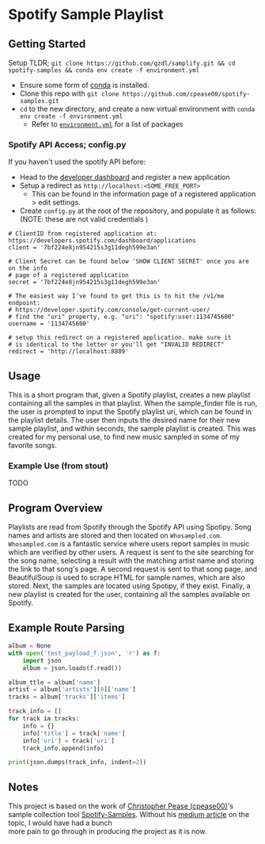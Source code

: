 # Spotify Sample Playlist


## Getting Started
Setup TLDR; `git clone https://github.com/qzdl/samplify.git && cd spotify-samples && conda env create -f environment.yml`

- Ensure some form of [conda](https://https://docs.conda.io/en/latest/miniconda.html) is installed.
- Clone this repo with `git clone https://github.com/cpease00/spotify-samples.git`
- `cd` to the new directory, and create a new virtual environment with
  `conda env create -f environment.yml`
  * Refer to [`environment.yml`](./environment.yml) for a list of packages

### Spotify API Access; config.py
If you haven't used the spotify API before:
- Head to the [developer dashboard](https://developer.spotify.com/dashboard/) and register a new application
- Setup a redirect as `http://localhost:<SOME_FREE_PORT>`
  * This can be found in the information page of a registered application > edit settings.
- Create `config.py` at the root of the repository, and populate it as follows:
(NOTE: these are not valid credentials )
```
# ClientID from registered application at:
https://developers.spotify.com/dashboard/applications
client = '7bf224e8jn954215s3g11degh599e3an'

# Client Secret can be found below 'SHOW CLIENT SECRET' once you are on the info
# page of a registered application
secret = '7bf224e8jn954215s3g11degh599e3an'

# The easiest way I've found to get this is to hit the /v1/me endpoint:
# https://developer.spotify.com/console/get-current-user/
# find the "uri" property, e.g. "uri": "spotify:user:1134745600"
username = '1134745600'

# setup this redirect on a registered application. make sure it
# is identical to the letter or you'll get "INVALID REDIRECT"
redirect = 'http://localhost:8889'
```

## Usage
This is a short program that, given a Spotify playlist, creates a new playlist
containing all the samples in that playlist. When the sample_finder file is run,
the user is prompted to input the Spotify playlist uri, which can be found in
the playlist details. The user then inputs the desired name for their new sample
playlist, and within seconds, the sample playlist is created. This was created
for my personal use, to find new music sampled in some of my favorite songs.

### Example Use (from stout)
TODO


## Program Overview
Playlists are read from Spotify through the Spotify API using Spotipy.
Song names and artists are stored and then located on `Whosampled.com`.
`Whosampled.com` is a fantastic service where users report samples in music
which are verified by other users. A request is sent to the site searching for
the song name, selecting a result with the matching artist name and storing the
link to that song's page. A second request is sent to that song page, and
BeautifulSoup is used to scrape HTML for sample names, which are also stored.
Next, the samples are located using Spotipy, if they exist. Finally, a new
playlist is created for the user, containing all the samples available on Spotify.

## Example Route Parsing
```python
album = None
with open('test_payload_f.json', 'r') as f:
    import json
    album = json.loads(f.read())

album_ttle = album['name']
artist = album['artists'][0]['name']
tracks = album['tracks']['items']

track_info = []
for track in tracks:
    info = {}
    info['title'] = track['name']
    info['uri'] = track['uri']
    track_info.append(info)

print(json.dumps(track_info, indent=2))
```

## Notes
This project is based on the work of [Christopher Pease (cpease00)](https://github.com/cpease00/)'s sample collection tool [Spotify-Samples](https://github.com/cpease00/).
Without his [medium article](https://medium.com/@chris.m.pease/automating-finding-music-samples-on-spotify-with-whosampled-54f86bcda1ee) on the topic, I would have had a bunch  
more pain to go through in producing the project as it is now.
